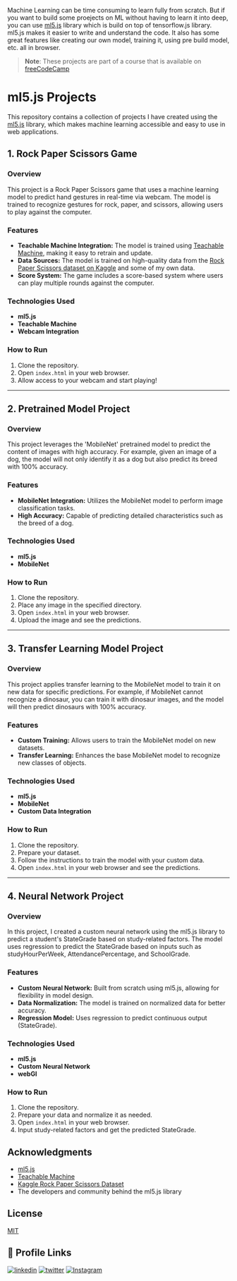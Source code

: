 

Machine Learning can be time consuming to learn fully from scratch. But if you want to build some proejects on ML without having to learn it into deep, you can use [ml5.js](https://ml5js.org/) library which is build on top of tensorflow.js library. ml5.js makes it easier to write and understand the code. It also has some great features like creating our own model, training it, using pre build model, etc. all in browser. 

>**Note**: These projects are part of a course that is available on [freeCodeCamp](https://www.freecodecamp.org/news/learn-ml5js-for-machine-learning-in-javascript/) 

# ml5.js Projects

This repository contains a collection of projects I have created using the [ml5.js](https://ml5js.org/) library, which makes machine learning accessible and easy to use in web applications.

## 1. Rock Paper Scissors Game

### Overview
This project is a Rock Paper Scissors game that uses a machine learning model to predict hand gestures in real-time via webcam. The model is trained to recognize gestures for rock, paper, and scissors, allowing users to play against the computer.

### Features
- **Teachable Machine Integration:** The model is trained using [Teachable Machine](https://teachablemachine.withgoogle.com), making it easy to retrain and update.
- **Data Sources:** The model is trained on high-quality data from the [Rock Paper Scissors dataset on Kaggle](https://www.kaggle.com/datasets/drgfreeman/rockpaperscissors) and some of my own data.
- **Score System:** The game includes a score-based system where users can play multiple rounds against the computer.

### Technologies Used
- **ml5.js**
- **Teachable Machine**
- **Webcam Integration**

### How to Run
1. Clone the repository.
2. Open `index.html` in your web browser.
3. Allow access to your webcam and start playing!

---

## 2. Pretrained Model Project

### Overview
This project leverages the 'MobileNet' pretrained model to predict the content of images with high accuracy. For example, given an image of a dog, the model will not only identify it as a dog but also predict its breed with 100% accuracy.

### Features
- **MobileNet Integration:** Utilizes the MobileNet model to perform image classification tasks.
- **High Accuracy:** Capable of predicting detailed characteristics such as the breed of a dog.

### Technologies Used
- **ml5.js**
- **MobileNet**

### How to Run
1. Clone the repository.
2. Place any image in the specified directory.
3. Open `index.html` in your web browser.
4. Upload the image and see the predictions.

---

## 3. Transfer Learning Model Project

### Overview
This project applies transfer learning to the MobileNet model to train it on new data for specific predictions. For example, if MobileNet cannot recognize a dinosaur, you can train it with dinosaur images, and the model will then predict dinosaurs with 100% accuracy.

### Features
- **Custom Training:** Allows users to train the MobileNet model on new datasets.
- **Transfer Learning:** Enhances the base MobileNet model to recognize new classes of objects.

### Technologies Used
- **ml5.js**
- **MobileNet**
- **Custom Data Integration**

### How to Run
1. Clone the repository.
2. Prepare your dataset.
3. Follow the instructions to train the model with your custom data.
4. Open `index.html` in your web browser and see the predictions.

---

## 4. Neural Network Project

### Overview
In this project, I created a custom neural network using the ml5.js library to predict a student's StateGrade based on study-related factors. The model uses regression to predict the StateGrade based on inputs such as studyHourPerWeek, AttendancePercentage, and SchoolGrade.

### Features
- **Custom Neural Network:** Built from scratch using ml5.js, allowing for flexibility in model design.
- **Data Normalization:** The model is trained on normalized data for better accuracy.
- **Regression Model:** Uses regression to predict continuous output (StateGrade).

### Technologies Used
- **ml5.js**
- **Custom Neural Network**
- **webGl**

### How to Run
1. Clone the repository.
2. Prepare your data and normalize it as needed.
3. Open `index.html` in your web browser.
4. Input study-related factors and get the predicted StateGrade.

## Acknowledgments
- [ml5.js](https://ml5js.org/)
- [Teachable Machine](https://teachablemachine.withgoogle.com)
- [Kaggle Rock Paper Scissors Dataset](https://www.kaggle.com/datasets/drgfreeman/rockpaperscissors)
- The developers and community behind the ml5.js library

## License

[MIT](https://choosealicense.com/licenses/mit/)


## 🔗 Profile Links
[![linkedin](https://img.shields.io/badge/linkedin-0A66C2?style=for-the-badge&logo=linkedin&logoColor=white)](https://www.linkedin.com/in/hardikchawhan)
[![twitter](https://img.shields.io/badge/twitter-1DA1F2?style=for-the-badge&logo=twitter&logoColor=white)](https://twitter.com/ChawhanHardik)
[![Instagram](https://img.shields.io/badge/Instagram-E4405F?style=for-the-badge&logo=instagram&logoColor=white)](https://www.instagram.com/hardik_chawhan_10/)

